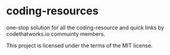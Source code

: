 # coding-resources
one-stop solution for all the coding-resource and quick links by codethatworks.io commuinty members.

This project is licensed under the terms of the MIT license.
